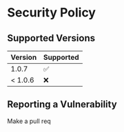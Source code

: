 # Security Policy

## Supported Versions

| Version | Supported          |
| ------- | ------------------ |
| 1.0.7   | :white_check_mark: |
| < 1.0.6 | :x:                |

## Reporting a Vulnerability

Make a pull req

